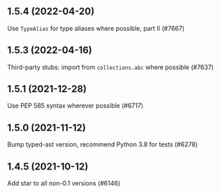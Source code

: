 ## 1.5.4 (2022-04-20)

Use `TypeAlias` for type aliases where possible, part II (#7667)

## 1.5.3 (2022-04-16)

Third-party stubs: import from `collections.abc` where possible (#7637)

## 1.5.1 (2021-12-28)

Use PEP 585 syntax wherever possible (#6717)

## 1.5.0 (2021-11-12)

Bump typed-ast version, recommend Python 3.8 for tests (#6278)

## 1.4.5 (2021-10-12)

Add star to all non-0.1 versions (#6146)

